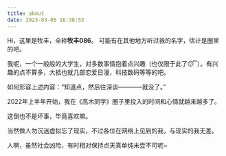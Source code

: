 ```yaml
---
title: about
date: 2023-03-05 16:38:53
---
```

Hi，这里是牧丰，全称**牧丰086**。
可能有在其他地方听过我的名字，估计是圈里的吧。

我呢，一个一般般的大学生，对多数事情抱着点兴趣（也仅限于此了😴）。有兴趣的点不算多，大抵也就几部恋爱日漫，科技数码等等的吧。

如何形容上述内容：“知道点，然后往深谈————就没了。”

2022年上半年开始，我在《高木同学》圈子里投入的时间和心情就越来越多了。

这倒也不是坏事，毕竟喜欢嘛。

当然做人勿沉迷虚拟忘了现实，不过各位在网络上见到的我，与现实的我无差。

人啊，虽然社会凶险，有时相对保持点天真单纯未尝不可呢~
